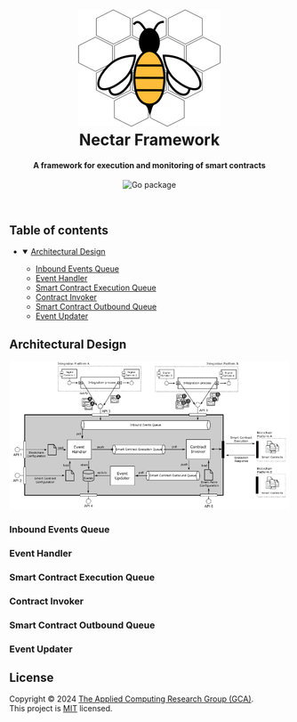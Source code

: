 <h1 align="center">
  <br>
  <img src="assets/logo-background-white-256.png" alt="Nectar Logo">
  <br>
  Nectar Framework
  <br>
</h1>

<h4 align="center">A framework for execution and monitoring of smart contracts</h4>

<p align="center">
    <img src="https://img.shields.io/badge/go-%2300ADD8.svg?style=for-the-badge&logo=go&logoColor=white" alt="Go package">
</p>
<br/>

## Table of contents
  - <details open>
    <summary><a href="#architectural-design">Architectural Design</a></summary>

    - [Inbound Events Queue](#inbound-events-queue)
    - [Event Handler](#event-handler)
    - [Smart Contract Execution Queue](#smart-contract-execution-queue)
    - [Contract Invoker](#contract-invoker)
    - [Smart Contract Outbound Queue](#smart-contract-outbound-queue)
    - [Event Updater](#event-updater)
  
  </details> 

## Architectural Design
<img src="assets/architecture.png">

### Inbound Events Queue
### Event Handler
### Smart Contract Execution Queue
### Contract Invoker
### Smart Contract Outbound Queue
### Event Updater

## License
Copyright © 2024 [The Applied Computing Research Group (GCA)](https://github.com/gca-research-group).<br />
This project is [MIT](https://github.com/gca-research-group/jabuti-dsl-language-model-transformation/blob/master/LICENSE) licensed.